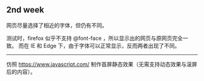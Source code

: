## 2nd week

网页尽量选择了相近的字体，但仍有不同。

测试时，firefox 似乎不支持 @font-face ，所以显示出的网页与原网页完全一致。
而在 IE 和 Edge 下，由于字体可以正常显示，反而两者出现了不同。

---

仿照 <https://www.javascript.com/> 制作首屏静态效果（无需支持动态效果与滚屏后的内容）。